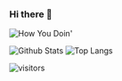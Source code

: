 ### Hi there 👋

![How You Doin'](https://media.giphy.com/media/Y6OITrN9Y7G0M/giphy.gif)

![Github Stats](https://github-readme-stats.vercel.app/api?username=kforkaran&count_private=true&show_icons=true&include_all_commits=true)
![Top Langs](https://github-readme-stats.vercel.app/api/top-langs/?username=kforkaran&hide=TeX&layout=compact)

![visitors](https://visitor-badge.laobi.icu/badge?page_id=kforkaran.kforkaran)

<!--START_SECTION:waka-->
<!--END_SECTION:waka
